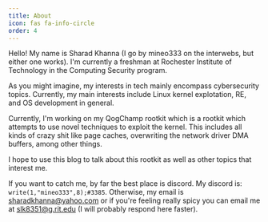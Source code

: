 ```yaml
---
title: About
icon: fas fa-info-circle
order: 4
---
```

Hello! My name is Sharad Khanna (I go by mineo333 on the interwebs, but either one works). I'm currently a freshman at Rochester Institute of Technology in the Computing Security program. 

As you might imagine, my interests in tech mainly encompass cybersecurity topics. Currently, my main interests include Linux kernel explotation, RE, and OS development in general.

Currently, I'm working on my QogChamp rootkit which is a rootkit which attempts to use novel techniques to exploit the kernel. This includes all kinds of crazy shit like page caches, overwriting the network driver DMA buffers, among other things. 

I hope to use this blog to talk about this rootkit as well as other topics that interest me.

If you want to catch me, by far the best place is discord. My discord is: `write(1,"mineo333",8);#3385`. Otherwise, my email is <sharadkhanna@yahoo.com> or if you're feeling really spicy you can email me at <slk8351@g.rit.edu> (I will probably respond here faster).

